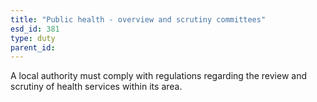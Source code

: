 ```yaml
---
title: "Public health - overview and scrutiny committees"
esd_id: 381
type: duty
parent_id:  
---
```


A local authority must comply with regulations regarding the review and scrutiny of health services within its area.

